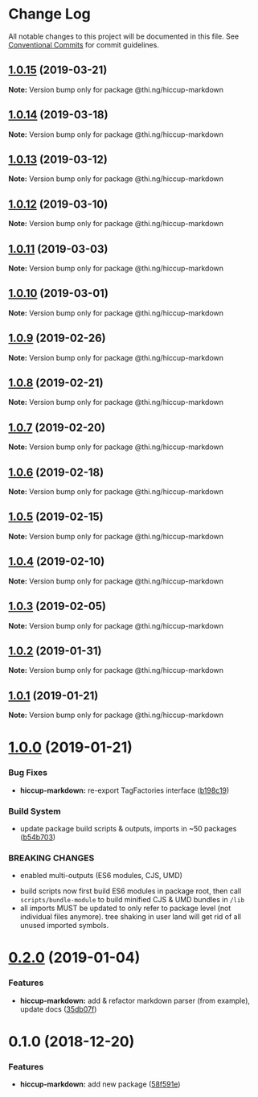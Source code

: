 # Change Log

All notable changes to this project will be documented in this file.
See [Conventional Commits](https://conventionalcommits.org) for commit guidelines.

## [1.0.15](https://github.com/thi-ng/umbrella/compare/@thi.ng/hiccup-markdown@1.0.14...@thi.ng/hiccup-markdown@1.0.15) (2019-03-21)

**Note:** Version bump only for package @thi.ng/hiccup-markdown





## [1.0.14](https://github.com/thi-ng/umbrella/compare/@thi.ng/hiccup-markdown@1.0.13...@thi.ng/hiccup-markdown@1.0.14) (2019-03-18)

**Note:** Version bump only for package @thi.ng/hiccup-markdown





## [1.0.13](https://github.com/thi-ng/umbrella/compare/@thi.ng/hiccup-markdown@1.0.12...@thi.ng/hiccup-markdown@1.0.13) (2019-03-12)

**Note:** Version bump only for package @thi.ng/hiccup-markdown





## [1.0.12](https://github.com/thi-ng/umbrella/compare/@thi.ng/hiccup-markdown@1.0.11...@thi.ng/hiccup-markdown@1.0.12) (2019-03-10)

**Note:** Version bump only for package @thi.ng/hiccup-markdown





## [1.0.11](https://github.com/thi-ng/umbrella/compare/@thi.ng/hiccup-markdown@1.0.10...@thi.ng/hiccup-markdown@1.0.11) (2019-03-03)

**Note:** Version bump only for package @thi.ng/hiccup-markdown





## [1.0.10](https://github.com/thi-ng/umbrella/compare/@thi.ng/hiccup-markdown@1.0.9...@thi.ng/hiccup-markdown@1.0.10) (2019-03-01)

**Note:** Version bump only for package @thi.ng/hiccup-markdown





## [1.0.9](https://github.com/thi-ng/umbrella/compare/@thi.ng/hiccup-markdown@1.0.8...@thi.ng/hiccup-markdown@1.0.9) (2019-02-26)

**Note:** Version bump only for package @thi.ng/hiccup-markdown





## [1.0.8](https://github.com/thi-ng/umbrella/compare/@thi.ng/hiccup-markdown@1.0.7...@thi.ng/hiccup-markdown@1.0.8) (2019-02-21)

**Note:** Version bump only for package @thi.ng/hiccup-markdown





## [1.0.7](https://github.com/thi-ng/umbrella/compare/@thi.ng/hiccup-markdown@1.0.6...@thi.ng/hiccup-markdown@1.0.7) (2019-02-20)

**Note:** Version bump only for package @thi.ng/hiccup-markdown





## [1.0.6](https://github.com/thi-ng/umbrella/compare/@thi.ng/hiccup-markdown@1.0.5...@thi.ng/hiccup-markdown@1.0.6) (2019-02-18)

**Note:** Version bump only for package @thi.ng/hiccup-markdown





## [1.0.5](https://github.com/thi-ng/umbrella/compare/@thi.ng/hiccup-markdown@1.0.4...@thi.ng/hiccup-markdown@1.0.5) (2019-02-15)

**Note:** Version bump only for package @thi.ng/hiccup-markdown





## [1.0.4](https://github.com/thi-ng/umbrella/compare/@thi.ng/hiccup-markdown@1.0.3...@thi.ng/hiccup-markdown@1.0.4) (2019-02-10)

**Note:** Version bump only for package @thi.ng/hiccup-markdown





## [1.0.3](https://github.com/thi-ng/umbrella/compare/@thi.ng/hiccup-markdown@1.0.2...@thi.ng/hiccup-markdown@1.0.3) (2019-02-05)

**Note:** Version bump only for package @thi.ng/hiccup-markdown





## [1.0.2](https://github.com/thi-ng/umbrella/compare/@thi.ng/hiccup-markdown@1.0.1...@thi.ng/hiccup-markdown@1.0.2) (2019-01-31)

**Note:** Version bump only for package @thi.ng/hiccup-markdown





## [1.0.1](https://github.com/thi-ng/umbrella/compare/@thi.ng/hiccup-markdown@1.0.0...@thi.ng/hiccup-markdown@1.0.1) (2019-01-21)

**Note:** Version bump only for package @thi.ng/hiccup-markdown





# [1.0.0](https://github.com/thi-ng/umbrella/compare/@thi.ng/hiccup-markdown@0.2.0...@thi.ng/hiccup-markdown@1.0.0) (2019-01-21)


### Bug Fixes

* **hiccup-markdown:** re-export TagFactories interface ([b198c19](https://github.com/thi-ng/umbrella/commit/b198c19))


### Build System

* update package build scripts & outputs, imports in ~50 packages ([b54b703](https://github.com/thi-ng/umbrella/commit/b54b703))


### BREAKING CHANGES

* enabled multi-outputs (ES6 modules, CJS, UMD)

- build scripts now first build ES6 modules in package root, then call
  `scripts/bundle-module` to build minified CJS & UMD bundles in `/lib`
- all imports MUST be updated to only refer to package level
  (not individual files anymore). tree shaking in user land will get rid of
  all unused imported symbols.


# [0.2.0](https://github.com/thi-ng/umbrella/compare/@thi.ng/hiccup-markdown@0.1.2...@thi.ng/hiccup-markdown@0.2.0) (2019-01-04)


### Features

* **hiccup-markdown:** add & refactor markdown parser (from example), update docs ([35db07f](https://github.com/thi-ng/umbrella/commit/35db07f))


# 0.1.0 (2018-12-20)


### Features

* **hiccup-markdown:** add new package ([58f591e](https://github.com/thi-ng/umbrella/commit/58f591e))
